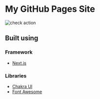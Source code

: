 # My GitHub Pages Site

![check action](https://github.com/ezrahill/ezrahill_github_nextjs/workflows/Publish%20to%20GitHub%20Pages/badge.svg?branch=master)

## Built using
### Framework
- [Next.js](https://nextjs.org/)
### Libraries
- [Chakra UI](https://chakra-ui.com/)
- [Font Awesome](https://fontawesome.com/)